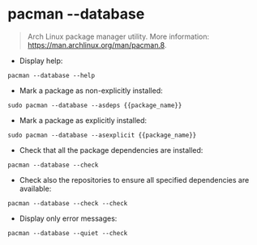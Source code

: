# pacman --database

> Arch Linux package manager utility.
> More information: <https://man.archlinux.org/man/pacman.8>.

- Display help:

`pacman --database --help`

- Mark a package as non-explicitly installed:

`sudo pacman --database --asdeps {{package_name}}`

- Mark a package as explicitly installed:

`sudo pacman --database --asexplicit {{package_name}}`

- Check that all the package dependencies are installed:

`pacman --database --check`

- Check also the repositories to ensure all specified dependencies are available:

`pacman --database --check --check`

- Display only error messages:

`pacman --database --quiet --check`
